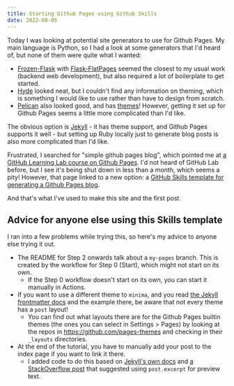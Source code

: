 ```yaml
---
title: Starting Github Pages using Github Skills
date: 2022-08-05
---
```


Today I was looking at potential site generators to use for Github Pages. My main language is Python, so I had a look at some generators that I'd heard of, but none of them were quite what I wanted:

* [Frozen-Flask](https://pythonhosted.org/Frozen-Flask/) with [Flask-FlatPages](https://pythonhosted.org/Flask-FlatPages/) seemed the closest to my usual work (backend web development), but also required a lot of boilerplate to get started.
* [Hyde](http://hyde.github.io/) looked neat, but I couldn't find any information on theming, which is something I would like to use rather than have to design from scratch.
* [Pelican](https://docs.getpelican.com/en/latest/index.html#) also looked good, and has [themes](https://docs.getpelican.com/en/latest/themes.html)! However, getting it set up for Github Pages seems a little more complicated than I'd like.

The obvious option is [Jekyll](https://jekyllrb.com/) - it has theme support, and Github Pages supports it well - but setting up Ruby locally just to generate blog posts is also more complicated than I'd like.

Frustrated, I searched for "simple github pages blog", which pointed me at [a GitHub Learning Lab course on Github Pages](https://lab.github.com/githubtraining/github-pages). I'd not heard of GitHub Lab before, but I see it's being shut down in less than a month, which seems a pity! However, that page linked to a new option: a [GitHub Skills template for generating a Github Pages blog](https://github.com/skills/github-pages).

And that's what I've used to make this site and the first post.

## Advice for anyone else using this Skills template

I ran into a few problems while trying this, so here's my advice to anyone else trying it out.

* The README for Step 2 onwards talk about a `my-pages` branch. This is created by the workflow for Step 0 (Start), which might not start on its own.
  * If the Step 0 workflow doesn't start on its own, you can start it manually in Actions.
* If you want to use a different theme to `minima`, and you read [the Jekyll frontmatter docs](https://jekyllrb.com/docs/front-matter/) and the example there, be aware that not every theme has a `post` layout!
  * You can find out what layouts there are for the Github Pages builtin themes (the ones you can select in Settings > Pages) by looking at the repos in https://github.com/pages-themes and checking in their `_layouts` directories.
* At the end of the tutorial, you have to manually add your post to the index page if you want to link it there.
  * I added code to do this based on [Jekyll's own docs](https://jekyllrb.com/docs/posts/#displaying-an-index-of-posts) and [a StackOverflow post](https://stackoverflow.com/questions/43120788/jekyll-display-all-posts-in-the-same-page) that suggested using `post.excerpt` for preview text.
